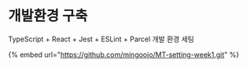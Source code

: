 # 개발환경 구축

TypeScript + React + Jest + ESLint + Parcel 개발 환경 세팅



{% embed url="https://github.com/mingoojo/MT-setting-week1.git" %}
